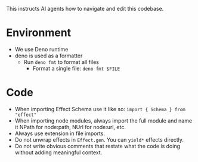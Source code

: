 This instructs AI agents how to navigate and edit this codebase.

# Environment

- We use Deno runtime
- deno is used as a formatter
  - Run `deno fmt` to format all files
    - Format a single file: `deno fmt $FILE`

# Code

- When importing Effect Schema use it like so:
  `import { Schema } from "effect"`
- When importing node modules, always import the full module and name it NPath
  for node:path, NUrl for node:url, etc.
- Always use extension in file imports.
- Do not unwrap effects in `Effect.gen`. You can `yield*` effects directly.
- Do not write obvious comments that restate what the code is doing without
  adding meaningful context.
